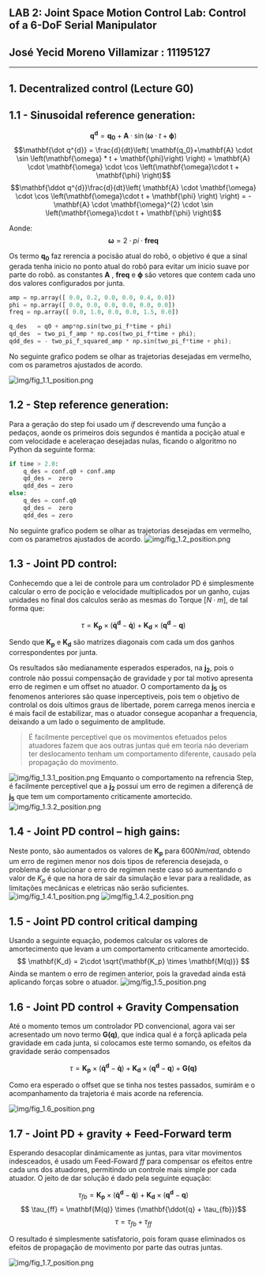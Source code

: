 ## LAB 2: Joint Space Motion Control Lab: Control of a 6-DoF Serial Manipulator
## José Yecid Moreno Villamizar : 11195127
---
## **1. Decentralized control (Lecture G0)**
## 1.1 - Sinusoidal reference generation:

$$\mathbf{q^{d}} =  \mathbf{q_0}+ \mathbf{A} \cdot \sin\left( \mathbf{\omega} \cdot t + \mathbf{\phi}\right)$$
$$\mathbf{\dot q^{d}} = \frac{d}{dt}\left(
    \mathbf{q_0}+\mathbf{A} \cdot \sin \left(\mathbf{\omega} * t  + \mathbf{\phi}\right)
    \right) = 
\mathbf{A} \cdot \mathbf{\omega} \cdot  \cos \left(\mathbf{\omega}\cdot t + \mathbf{\phi} \right)$$
$$\mathbf{\ddot q^{d}}\frac{d}{dt}\left(
    \mathbf{A} \cdot \mathbf{\omega} \cdot  \cos \left(\mathbf{\omega}\cdot t  + \mathbf{\phi} \right)
    \right) = 
-\mathbf{A} \cdot \mathbf{\omega}^{2} \cdot  \sin \left(\mathbf{\omega}\cdot t  + \mathbf{\phi} \right)$$

Aonde:
$$ \mathbf{\omega} = 2 \cdot pi \cdot \mathbf{freq} $$

Os termo $\mathbf{q_0}$ faz rerencia a pocisão atual do robô, o objetivo é que a sinal gerada tenha inicio no ponto atual do robô para evitar um inicio suave por parte do robô. as constantes $\mathbf{A}$ , $\mathbf{freq}$ e $\mathbf{\phi}$ são vetores que contem cada uno dos valores configurados por junta.

```Python
amp = np.array([ 0.0, 0.2, 0.0, 0.0, 0.4, 0.0])  
phi = np.array([ 0.0, 0.0, 0.0, 0.0, 0.0, 0.0])    
freq = np.array([ 0.0, 1.0, 0.0, 0.0, 1.5, 0.0]) 

q_des   = q0 + amp*np.sin(two_pi_f*time + phi)
qd_des  = two_pi_f_amp * np.cos(two_pi_f*time + phi);
qdd_des = - two_pi_f_squared_amp * np.sin(two_pi_f*time + phi);
```
No seguinte grafico podem se olhar as trajetorias desejadas em vermelho, com os parametros ajustados de acordo.

![img/fig_1.1_position.png](img/fig_1.1_position.png)

## 1.2 - Step reference generation:

Para a geração do step foi usado um *if* descrevendo uma função a pedaços, aonde os primeiros dois segundos é mantida a pocição atual e com velocidade e aceleraçao desejadas nulas, ficando o algoritmo no Python da seguinte forma:

```Python
if time > 2.0:
    q_des = conf.q0 + conf.amp
    qd_des =  zero
    qdd_des = zero
else:
    q_des = conf.q0
    qd_des =  zero
    qdd_des = zero
```

No seguinte grafico podem se olhar as trajetorias desejadas em vermelho, com os parametros ajustados de acordo.
![img/fig_1.2_position.png](img/fig_1.2_position.png)

## 1.3 - Joint PD control:
Conhecemdo que a lei de controle para um controlador PD é simplesmente calcular o erro de pocição e velocidade multiplicados por un ganho, cujas unidades no final dos calculos seráo as mesmas do Torque [$N \cdot m$], de tal forma que:

$$ \tau = \mathbf{K_p}\times(\mathbf{\dot q^d} - \mathbf{\dot q}) +
          \mathbf{K_d}\times(\mathbf{q^d} - \mathbf{q}) $$

Sendo que $\mathbf{K_p}$ e $\mathbf{K_d}$ são matrizes diagonais com cada um dos ganhos correspondentes por junta.

Os resultados são medianamente esperados esperados, na $\mathbf{j_2}$, pois o controle não possui compensação de gravidade y por tal motivo apresenta erro de regimen e um offset no atuador. O comportamento da $\mathbf{j_5}$ os fenomenos anteriores são quase inperceptiveis, pois tem o objetivo de controlal os dois ultimos graus de libertade, porem carrega menos inercia e é mais facil de estabilizar, mas o atuador consegue acopanhar a frequencia, deixando a um lado o seguimento de amplitude.
    
> É facilmente perceptivel que os movimentos efetuados pelos atuadores fazem que aos outras juntas qué em teoría náo deveriam ter deslocamento tenham um comportamento diferente, causado pela propagação do movimento.

![img/fig_1.3.1_position.png](img/fig_1.3.1_position.png)
Emquanto o comportamento na refrencia Step, é facilmente perceptivel que a $\mathbf{j_2}$ possui um erro de regimen a diferençã de $\mathbf{j_5}$ que tem um comportamento criticamente amortecido.
![img/fig_1.3.2_position.png](img/fig_1.3.2_position.png)

## 1.4 - Joint PD control – high gains:
Neste ponto, são aumentados os valores de $\mathbf{K_p}$ para  $600 Nm/rad$, obtendo um erro de regimen menor nos dois tipos de referencia desejada, o problema de solucionar o erro de regimen neste caso só aumentando o valor de $K_p$ é que na hora de sair da simulação e levar para a realidade, as limitações mecânicas e eletricas não serão suficientes.
![img/fig_1.4.1_position.png](img/fig_1.4.1_position.png)
![img/fig_1.4.2_position.png](img/fig_1.4.2_position.png)

## 1.5 - Joint PD control critical damping

Usando a seguinte equação, podemos calcular os valores de amortecimento que levam a um comportamento criticamente amortecido.
$$ \mathbf{K_d} = 2\cdot \sqrt{\mathbf{K_p} \times \mathbf{M(q)}} $$
Ainda se mantem o erro de regimen anterior, pois la gravedad ainda está aplicando forças sobre o atuador.
![img/fig_1.5_position.png](img/fig_1.5_position.png)

## 1.6 - Joint PD control + Gravity Compensation
Até o momento temos um controlador PD convencional, agora vai ser acresentado um novo termo $\mathbf{G(q)}$, que indica qual é a forçã aplicada pela gravidade em cada junta, si colocamos este termo somando, os efeitos da gravidade seráo compensados

$$\tau = \mathbf{K_p}\times(\mathbf{\dot q^d} - \mathbf{\dot q}) +
          \mathbf{K_d}\times(\mathbf{q^d} - \mathbf{q}) + \mathbf{G(q)}$$

Como era esperado o offset que se tinha nos testes passados, sumirám e o acompanhamento da trajetoria é mais acorde na referencia.

![img/fig_1.6_position.png](img/fig_1.6_position.png)

## 1.7 - Joint PD + gravity + Feed-Forward term
Esperando desacoplar dinámicamente as juntas, para vitar movimentos indesceados, é usado um Feed-Foward $\mathit{ff}$ para compensar os efeitos entre cada uns dos atuadores, permitindo un controle mais simple por cada atuador. O jeito de dar solução é dado pela seguinte equação:

$$ \tau_{fb} = \mathbf{K_p}\times(\mathbf{\dot q^d} - \mathbf{\dot q}) +
          \mathbf{K_d}\times(\mathbf{q^d} - \mathbf{q}) $$
$$ \tau_{ff} = \mathbf{M(q)} \times (\mathbf{\ddot{q} + \tau_{fb}})$$
$$  \tau = \tau_{fb} + \tau_{ff}$$

O resultado é simplesmente satisfatorio, pois foram quase eliminados os efeitos de propagação de movimento por parte das outras juntas.

![img/fig_1.7_position.png](img/fig_1.7_position.png)